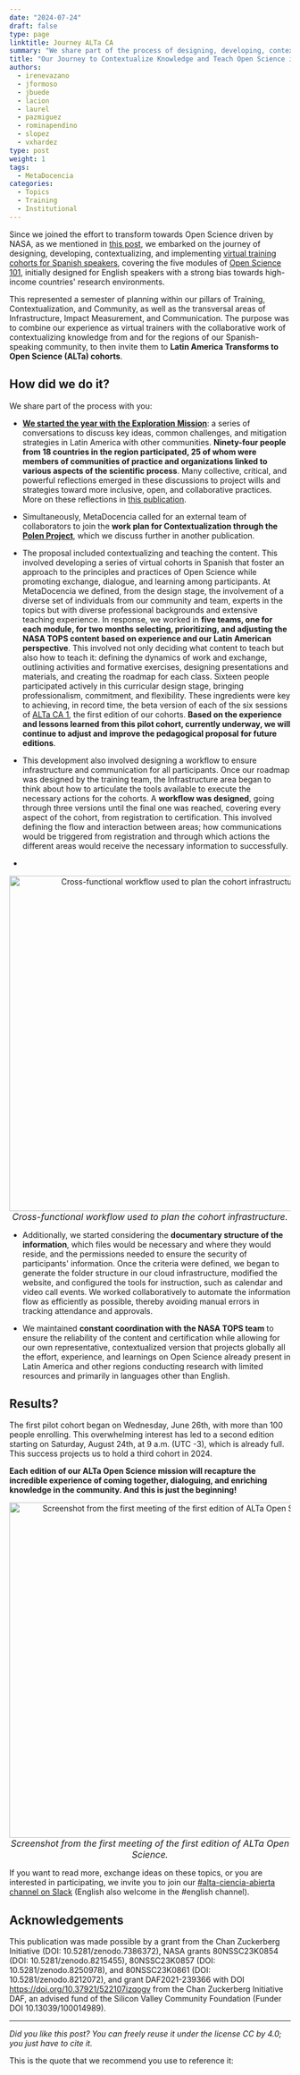 ```yaml
---
date: "2024-07-24"
draft: false
type: page
linktitle: Journey ALTa CA
summary: "We share part of the process of designing, developing, contextualizing, and implementing virtual training cohorts for Spanish speakers, covering the five modules of Open Science 101, initially designed for English speakers."
title: "Our Journey to Contextualize Knowledge and Teach Open Science in Spanish"
authors:
  - irenevazano
  - jformoso
  - jbuede
  - lacion
  - laurel
  - pazmiguez
  - rominapendino
  - slopez
  - vxhardez
type: post
weight: 1
tags: 
  - MetaDocencia 
categories:
  - Topics
  - Training
  - Institutional
---
```


Since we joined the effort to transform towards Open Science driven by NASA, as we mentioned in [this post](https://www.metadocencia.org/en/post/nasatops/), we embarked on the journey of designing, developing, contextualizing, and implementing [virtual training cohorts for Spanish speakers](https://zenodo.org/record/8215456), covering the five modules of [Open Science 101](https://nasa.github.io/Transform-to-Open-Science/open-science-101/), initially designed for English speakers with a strong bias towards high-income countries' research environments.

This represented a semester of planning within our pillars of Training, Contextualization, and Community, as well as the transversal areas of Infrastructure, Impact Measurement, and Communication. The purpose was to combine our experience as virtual trainers with the collaborative work of contextualizing knowledge from and for the regions of our Spanish-speaking community, to then invite them to **Latin America Transforms to Open Science (ALTa) cohorts**.

## How did we do it? 
We share part of the process with you:

- **[We started the year with the Exploration Mission](https://zenodo.org/records/13126419)**: a series of conversations to discuss key ideas, common challenges, and mitigation strategies in Latin America with other communities. **Ninety-four people from 18 countries in the region participated, 25 of whom were members of communities of practice and organizations linked to various aspects of the scientific process**. Many collective, critical, and powerful reflections emerged in these discussions to project wills and strategies toward more inclusive, open, and collaborative practices. More on these reflections in [this publication](https://www.metadocencia.org/en/post/2024/20240506-osreflections/). 

- Simultaneously, MetaDocencia called for an external team of collaborators to join the **work plan for Contextualization through the [Polen Project](https://www.metadocencia.org/en/proyecto/proyecto-polen/)**, which we discuss further in another publication.

- The proposal included contextualizing and teaching the content. This involved developing a series of virtual cohorts in Spanish that foster an approach to the principles and practices of Open Science while promoting exchange, dialogue, and learning among participants. At MetaDocencia we defined, from the design stage, the involvement of a diverse set of individuals from our community and team, experts in the topics but with diverse professional backgrounds and extensive teaching experience. In response, we worked in **five teams, one for each module, for two months selecting, prioritizing, and adjusting the NASA TOPS content based on experience and our Latin American perspective**. This involved not only deciding what content to teach but also how to teach it: defining the dynamics of work and exchange, outlining activities and formative exercises, designing presentations and materials, and creating the roadmap for each class. Sixteen people participated actively in this curricular design stage, bringing professionalism, commitment, and flexibility. These ingredients were key to achieving, in record time, the beta version of each of the six sessions of [ALTa CA 1](https://www.metadocencia.org/en/alta-ca/1-2024/), the first edition of our cohorts. **Based on the experience and lessons learned from this pilot cohort, currently underway, we will continue to adjust and improve the pedagogical proposal for future editions**.

- This development also involved designing a workflow to ensure infrastructure and communication for all participants. Once our roadmap was designed by the training team, the Infrastructure area began to think about how to articulate the tools available to execute the necessary actions for the cohorts. A **workflow was designed**, going through three versions until the final one was reached, covering every aspect of the cohort, from registration to certification. This involved defining the flow and interaction between areas; how communications would be triggered from registration and through which actions the different areas would receive the necessary information to successfully.
- 
<p align="center">
<img src="https://www.metadocencia.org/img/workflow-infra-ALTa.jpg" alt="Cross-functional workflow used to plan the cohort infrastructure." width="600px"/>
<i><font size="-0.6">Cross-functional workflow used to plan the cohort infrastructure.</font></i>
</p>

- Additionally, we started considering the **documentary structure of the information**, which files would be necessary and where they would reside, and the permissions needed to ensure the security of participants' information. Once the criteria were defined, we began to generate the folder structure in our cloud infrastructure, modified the website, and configured the tools for instruction, such as calendar and video call events. We worked collaboratively to automate the information flow as efficiently as possible, thereby avoiding manual errors in tracking attendance and approvals.
  
- We maintained **constant coordination with the NASA TOPS team** to ensure the reliability of the content and certification while allowing for our own representative, contextualized version that projects globally all the effort, experience, and learnings on Open Science already present in Latin America and other regions conducting research with limited resources and primarily in languages other than English. 

## Results?
The first pilot cohort began on Wednesday, June 26th, with more than 100 people enrolling. This overwhelming interest has led to a second edition starting on Saturday, August 24th, at 9 a.m. (UTC -3), which is already full. This success projects us to hold a third cohort in 2024. 

**Each edition of our ALTa Open Science mission will recapture the incredible experience of coming together, dialoguing, and enriching knowledge in the community. And this is just the beginning!**

<p align="center">
<img src="https://www.metadocencia.org/img/captura_ALTaCA1.jpg" alt="Screenshot from the first meeting of the first edition of ALTa Open Science." width="600px"/>
<i><font size="-0.6">Screenshot from the first meeting of the first edition of ALTa Open Science.</font></i>
</p>

If you want to read more, exchange ideas on these topics, or you are interested in participating, we invite you to join our [#alta-ciencia-abierta channel on Slack](https://w3id.org/metadocencia/slack) (English also welcome in the #english channel). 

## Acknowledgements
This publication was made possible by a grant from the Chan Zuckerberg Initiative (DOI: 10.5281/zenodo.7386372), NASA grants 80NSSC23K0854 (DOI: 10.5281/zenodo.8215455), 80NSSC23K0857 (DOI: 10.5281/zenodo.8250978), and 80NSSC23K0861 (DOI: 10.5281/zenodo.8212072), and grant DAF2021-239366 with DOI https://doi.org/10.37921/522107izqogv from the Chan Zuckerberg Initiative DAF, an advised fund of the Silicon Valley Community Foundation (Funder DOI 10.13039/100014989).

---

*Did you like this post? You can freely reuse it under the license CC by 4.0; you just have to cite it.* 

This is the quote that we recommend you use to reference it:
